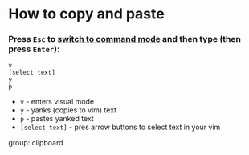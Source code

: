 # How to copy and paste

### Press `Esc` to [switch to command mode](/vim/how-to-switch-to-command-mode) and then type (then press `Enter`):

```text
v
[select text]
y
p
```

- ```v``` - enters visual mode
- ```y``` - yanks (copies to vim) text
- ```p``` - pastes yanked text
- `[select text]` - pres arrow buttons to select text in your vim

group: clipboard


